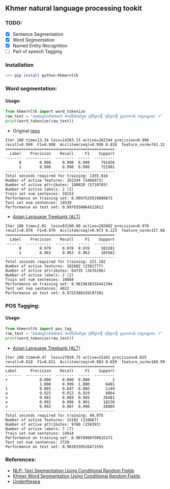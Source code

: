 ## Khmer natural language processing tookit

### TODO:

* [X] Sentence Segmentation
* [X] Word Segmentation
* [X] Named Entity Recognition
* [ ] Part of speech Tagging

### Installation

```bash
>>> pip install python-khmernltk
```

### Word segmentation:

#### Usage:

```python
from khmernltk import word_tokenize
raw_text = "ជនរងគ្រោះទាំង២នាក់ មានទីលំនៅក្នុង ភូមិព្រែកថ្មី ឃុំព្រែកថ្មី ស្រុកកោះធំ ខេត្តកណ្តាល ។"
print(word_tokenize(raw_text))
```

- Original [repo](https://github.com/phylypo/segmentation-crf-khmer)

```text
Iter 100 time=13.34 loss=14383.13 active=262344 precision=0.998  recall=0.998  F1=0.998  Acc(item/seq)=0.998 0.818  feature_norm=742.32
================================================
  Label    Precision    Recall     F1    Support
-------  -----------  --------  -----  ---------
      0        0.998     0.998  0.998     791456
      1        0.998     0.998  0.998     721981
------------------------------------------------
Total seconds required for training: 1355.816
Number of active features: 262344 (5466873)
Number of active attributes: 180020 (5710703)
Number of active labels: 2 (2)
Train set num sentences: 58153
Performance on training set: 0.9997525919880873
Test set num sentences: 14539
Performance on test set: 0.9976550064522012
```

- [Asian Language Treebank (ALT)](https://www2.nict.go.jp/astrec-att/member/mutiyama/ALT/)

```text
Iter 100 time=2.01  loss=83190.08 active=102602 precision=0.970  recall=0.970  F1=0.970  Acc(item/seq)=0.973 0.223  feature_norm=157.96
================================================
  Label    Precision    Recall     F1    Support
-------  -----------  --------  -----  ---------
      0        0.979     0.978  0.978     183201
      1        0.962     0.963  0.963     105562
------------------------------------------------
Total seconds required for training: 221.182
Number of active features: 102602 (2501777)
Number of active attributes: 64735 (2676196)
Number of active labels: 2 (2)
Train set num sentences: 16084
Performance on training set: 0.9819638316441394
Test set num sentences: 4022
Performance on test set: 0.9725380329197301
```

### POS Tagging:

#### Usage:

```python
from khmernltk import pos_tag
raw_text = "ជនរងគ្រោះទាំង២នាក់ មានទីលំនៅក្នុង ភូមិព្រែកថ្មី ឃុំព្រែកថ្មី ស្រុកកោះធំ ខេត្តកណ្តាល ។"
print(word_tokenize(raw_text))
```

- [Asian Language Treebank (ALT)](https://www2.nict.go.jp/astrec-att/member/mutiyama/ALT/)

```text
Iter 100 time=0.47  loss=27934.73 active=15102 precision=0.825  recall=0.818  F1=0.821  Acc(item/seq)=0.983 0.659  feature_norm=168.99
================================================
Label      Precision    Recall     F1    Support
-------  -----------  --------  -----  ---------
+              0.000     0.000  0.000          2
.              1.000     0.999  1.000       6481
1              0.885     0.847  0.866       1149
a              0.925     0.912  0.919       6064
n              0.981     0.989  0.985      36481
o              0.992     0.990  0.991      18230
v              0.992     0.987  0.990      28905
------------------------------------------------
Total seconds required for training: 49.975
Number of active features: 15102 (216667)
Number of active attributes: 9760 (158393)
Number of active labels: 7 (7)
Train set num sentences: 14914
Performance on training set: 0.9878960758615373
Test set num sentences: 3729
Performance on test set: 0.9830339526471555
```


### References:

- [NLP: Text Segmentation Using Conditional Random Fields](https://medium.com/@phylypo/nlp-text-segmentation-using-conditional-random-fields-e8ff1d2b6060)
- [Khmer Word Segmentation Using
  Conditional Random Fields](https://www2.nict.go.jp/astrec-att/member/ding/KhNLP2015-SEG.pdf)
- [Underthesea](https://github.com/undertheseanlp/underthesea)
